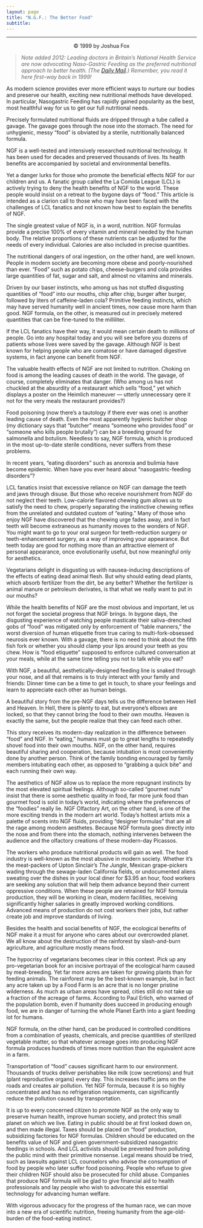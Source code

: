 ```yaml
---
layout: page
title: "N.G.F.: The Better Food"
subtitle:
---
```

---
<p align="center">
  © 1999 by Joshua Fox
</p>

> _Note added 2012: Leading doctors in Britain&#8217;s National Health Service are now advocating Naso-Gastric Feeding as the preferred nutritional approach to better health. (The [Daily Mail](http://www.dailymail.co.uk/femail/article-2110165/Ketogenic-Enteral-Nutrition-diet-NHS-specialist-recommends-fed-drip-lose-weight.html).) Remember, you read it here first&#8211;way back in 1999!_

As modern science provides ever more efficient ways to nurture our bodies and preserve our health, exciting new nutritional methods have developed. In particular, Nasogastric Feeding has rapidly gained popularity as the best, most healthful way for us to get our full nutritional needs.

Precisely formulated nutritional fluids are dripped through a tube called a gavage. The gavage goes through the nose into the stomach. The need for unhygienic, messy &#8220;food&#8221; is obviated by a sterile, nutritionally balanced formula.

NGF is a well-tested and intensively researched nutritional technology. It has been used for decades and preserved thousands of lives. Its health benefits are accompanied by societal and environmental benefits.

Yet a danger lurks for those who promote the beneficial effects NGF for our children and us. A fanatic group called the La Comida League (LCL) is actively trying to deny the health benefits of NGF to the world. These people would insist on a retreat to the bygone days of &#8220;food.&#8221; This article is intended as a clarion call to those who may have been faced with the challenges of LCL fanatics and not known how best to explain the benefits of NGF.

The single greatest value of NGF is, in a word, nutrition. NGF formulas provide a precise 100% of every vitamin and mineral needed by the human body. The relative proportions of these nutrients can be adjusted for the needs of every individual. Calories are also included in precise quantities.

The nutritional dangers of oral ingestion, on the other hand, are well known. People in modern society are becoming more obese and poorly-nourished than ever. &#8220;Food&#8221; such as potato chips, cheese-burgers and cola provides large quantities of fat, sugar and salt, and almost no vitamins and minerals.

Driven by our baser instincts, who among us has not stuffed disgusting quantities of &#8220;food&#8221; into our mouths, chip after chip, burger after burger, followed by liters of caffeine-laden cola? Primitive feeding instincts, which may have served humanity well in ancient times, now cause more harm than good. NGF formula, on the other, is measured out in precisely metered quantities that can be fine-tuned to the milliliter.

If the LCL fanatics have their way, it would mean certain death to millions of people. Go into any hospital today and you will see before you dozens of patients whose lives were saved by the gavage. Although NGF is best known for helping people who are comatose or have damaged digestive systems, in fact anyone can benefit from NGF.

The valuable health effects of NGF are not limited to nutrition. Choking on food is among the leading causes of death in the world. The gavage, of course, completely eliminates that danger. (Who among us has not chuckled at the absurdity of a restaurant which sells &#8220;food,&#8221; yet which displays a poster on the Heimlich maneuver &#8212; utterly unnecessary qere it not for the very meals the restaurant provides?)

Food poisoning (now there’s a tautology if there ever was one) is another leading cause of death. Even the most apparently hygienic butcher shop (my dictionary says that &#8220;butcher&#8221; means &#8220;someone who provides food&#8221; or &#8220;someone who kills people brutally&#8221;) can be a breeding ground for salmonella and botulism. Needless to say, NGF formula, which is produced in the most up-to-date sterile conditions, never suffers from these problems.

In recent years, &#8220;eating disorders&#8221; such as anorexia and bulimia have become epidemic. When have you ever heard about &#8220;nasogastric-feeding disorders&#8221;?

LCL fanatics insist that excessive reliance on NGF can damage the teeth and jaws through disuse. But those who receive nourishment from NGF do not neglect their teeth. Low-calorie flavored chewing gum allows us to satisfy the need to chew, properly separating the instinctive chewing reflex from the unrelated and outdated custom of &#8220;eating.&#8221; Many of those who enjoy NGF have discovered that the chewing urge fades away, and in fact teeth will become extraneous as humanity moves to the wonders of NGF. You might want to go to your oral surgeon for teeth-reduction surgery or teeth-enhancement surgery, as a way of improving your appearance. But teeth today are good for nothing more than an attractive element of personal appearance, once evolutionarily useful, but now meaningful only for aesthetics.

Vegetarians delight in disgusting us with nausea-inducing descriptions of the effects of eating dead animal flesh. But why should eating dead plants, which absorb fertilizer from the dirt, be any better? Whether the fertilizer is animal manure or petroleum derivates, is that what we really want to put in our mouths?

While the health benefits of NGF are the most obvious and important, let us not forget the societal progress that NGF brings. In bygone days, the disgusting experience of watching people masticate their saliva-drenched gobs of &#8220;food&#8221; was mitigated only by enforcement of &#8220;table manners,&#8221; the worst diversion of human etiquette from true caring to multi-fork-obsessed neurosis ever known. With a gavage, there is no need to think about the fifth fish fork or whether you should clamp your lips around your teeth as you chew. How is &#8220;food etiquette&#8221; supposed to enforce cultured conversation at your meals, while at the same time telling you not to talk while you eat?

With NGF, a beautiful, aesthetically-designed feeding line is snaked through your nose, and all that remains is to truly interact with your family and friends: Dinner time can be a time to get in touch, to share your feelings and learn to appreciate each other as human beings.

A beautiful story from the pre-NGF days tells us the difference between Hell and Heaven. In Hell, there is plenty to eat, but everyone’s elbows are locked, so that they cannot bring the food to their own mouths. Heaven is exactly the same, but the people realize that they can feed each other.

This story receives its modern-day realization in the difference between &#8220;food&#8221; and NGF. In &#8220;eating,&#8221; humans must go to great lengths to repeatedly shovel food into their own mouths. NGF, on the other hand, requires beautiful sharing and cooperation, because intubation is most conveniently done by another person. Think of the family bonding encouraged by family members intubating each other, as opposed to &#8220;grabbing a quick bite&#8221; and each running their own way.

The aesthetics of NGF allow us to replace the more repugnant instincts by the most elevated spiritual feelings. Although so-called &#8220;gourmet nuts&#8221; insist that there is some aesthetic quality in food, far more junk food than gourmet food is sold in today’s world, indicating where the preferences of the &#8220;foodies&#8221; really lie. NGF Olfactory Art, on the other hand, is one of the more exciting trends in the modern art world. Today’s hottest artists mix a palette of scents into NGF fluids, providing &#8220;designer formulas&#8221; that are all the rage among modern aesthetes. Because NGF formula goes directly into the nose and from there into the stomach, nothing intervenes between the audience and the olfactory creations of these modern-day Picassos.

The workers who produce nutritional products will gain as well. The food industry is well-known as the most abusive in modern society. Whether it’s the meat-packers of Upton Sinclair&#8217;s _The Jungle_, Mexican grape-pickers wading through the sewage-laden California fields, or undocumented aliens sweating over the dishes in your local diner for $3.95 an hour, food workers are seeking any solution that will help them advance beyond their current oppressive conditions. When these people are retrained for NGF formula production, they will be working in clean, modern facilities, receiving significantly higher salaries in greatly improved working conditions. Advanced means of production do not cost workers their jobs, but rather create job and improve standards of living.

Besides the health and social benefits of NGF, the ecological benefits of NGF make it a must for anyone who cares about our overcrowded planet. We all know about the destruction of the rainforest by slash-and-burn agriculture, and agriculture mostly means food.

The hypocrisy of vegetarians becomes clear in this context. Pick up any pro-vegetarian book for an incisive portrayal of the ecological harm caused by meat-breeding. Yet far more acres are taken for growing plants than for feeding animals. The rainforest may be the best-known example, but in fact any acre taken up by a Food Farm is an acre that is no longer pristine wilderness. As much as urban areas have spread, cities still do not take up a fraction of the acreage of farms. According to Paul Erlich, who warned of the population bomb, even if humanity does succeed in producing enough food, we are in danger of turning the whole Planet Earth into a giant feeding lot for humans.

NGF formula, on the other hand, can be produced in controlled conditions from a combination of yeasts, chemicals, and precise quantities of sterilized vegetable matter, so that whatever acreage goes into producing NGF formula produces hundreds of times more nutrition than the equivalent acre in a farm.

Transportation of &#8220;food&#8221; causes significant harm to our environment. Thousands of trucks deliver perishables like milk (cow secretions) and fruit (plant reproductive organs) every day. This increases traffic jams on the roads and creates air pollution. Yet NGF formula, because it is so highly concentrated and has no refrigeration requirements, can significantly reduce the pollution caused by transportation.

It is up to every concerned citizen to promote NGF as the only way to preserve human health, improve human society, and protect this small planet on which we live. Eating in public should be at first looked down on, and then made illegal. Taxes should be placed on &#8220;food&#8221; production, subsidizing factories for NGF formulas. Children should be educated on the benefits value of NGF and given government-subsidized nasogastric feedings in schools. And LCL activists should be prevented from polluting the public mind with their primitive nonsense. Legal means should be tried, such as lawsuits against LCL counselors who advise the consumption of food by people who later suffer food poisoning. People who refuse to give their children NGF should also be prosecuted for child abuse. Companies that produce NGF formula will be glad to give financial aid to health professionals and lay people who wish to advocate this essential technology for advancing human welfare.

With vigorous advocacy for the progress of the human race, we can move into a new era of scientific nutrition, freeing humanity from the age-old-burden of the food-eating instinct.
